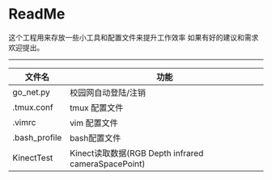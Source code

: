# ReadMe

这个工程用来存放一些小工具和配置文件来提升工作效率
如果有好的建议和需求欢迎提出。

---

| 文件名    | 功能                |
|-----------|---------------------|
| go_net.py | 校园网自动登陆/注销 |
| .tmux.conf| tmux 配置文件       |
| .vimrc    | vim  配置文件       |
| .bash_profile |  bash配置文件       |
| KinectTest |   Kinect读取数据(RGB Depth infrared cameraSpacePoint)               |
